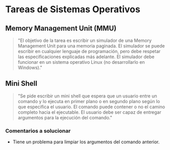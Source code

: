 # Tareas de Sistemas Operativos

## Memory Management Unit (MMU)

> "El objetivo de la tarea es escribir un simulador de una Memory Management Unit para una memoria paginada. El simulador se puede escribir en cualquier lenguaje de programación, pero debe respetar las especificaciones explicadas más adelante. El simulador debe funcionar en un sistema operativo Linux (no desarrollarlo en Windows)."

## Mini Shell

> "Se pide escribir un mini shell que espera que un usuario entre un comando y lo ejecuta en primer plano o en segundo plano según lo que especifica el usuario. El comando puede contener o no el camino completo hacia el ejecutable. El usuario debe ser capaz de entregar argumentos para la ejecución del comando."

### Comentarios a solucionar

* Tiene un problema para limpiar los argumentos del comando anterior.